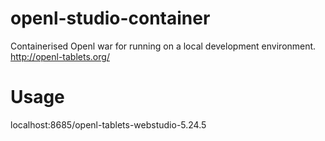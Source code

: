 # openl-studio-container

Containerised Openl war for running on a local development environment.
http://openl-tablets.org/

# Usage
localhost:8685/openl-tablets-webstudio-5.24.5
